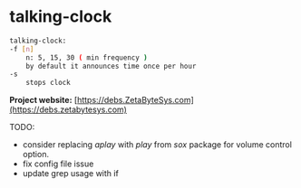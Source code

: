 # talking-clock

```bash
talking-clock:
-f [n]
    n: 5, 15, 30 ( min frequency )
    by default it announces time once per hour
-s
    stops clock
```

**Project website:**
[https://debs.ZetaByteSys.com](https://debs.zetabytesys.com)

TODO:

- consider replacing *aplay* with *play* from *sox* package for volume control option.
- fix config file issue
- update grep usage with if
